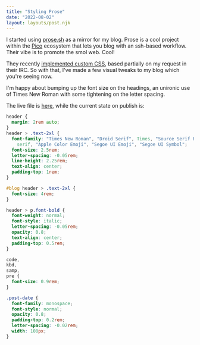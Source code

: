 ```yaml
---
title: "Styling Prose"
date: "2022-08-02"
layout: layouts/post.njk
---
```


I started using [prose.sh](https://prose.sh/) as a mirror for my blog. Prose is
a cool project within the [Pico](pico.sh) ecosystem that lets you blog with an
ssh-based workflow. Their vibe is to promote the smol web. Cool!

They recently [implemented custom CSS](https://todo.sr.ht/~erock/pico.sh/35),
based partially on my request in their IRC. So with that, I've made a few visual
tweaks to my blog which you're seeing now.

I'm happy about bumping up the font size on the headings, an unironic use of
Times New Roman with some tightening on the letter spacing.

The live file is [here](https://ben.prose.sh/_styles.css), while the current
state on publish is:

```css
header {
  margin: 2rem auto;
}
header > .text-2xl {
  font-family: "Times New Roman", "Droid Serif", Times, "Source Serif Pro",
    serif, "Apple Color Emoji", "Segoe UI Emoji", "Segoe UI Symbol";
  font-size: 2.5rem;
  letter-spacing: -0.05rem;
  line-height: 2.25rem;
  text-align: center;
  padding-top: 1rem;
}

#blog header > .text-2xl {
  font-size: 4rem;
}

header > p.font-bold {
  font-weight: normal;
  font-style: italic;
  letter-spacing: -0.05rem;
  opacity: 0.8;
  text-align: center;
  padding-top: 0.5rem;
}

code,
kbd,
samp,
pre {
  font-size: 0.9rem;
}

.post-date {
  font-family: monospace;
  font-style: normal;
  opacity: 0.8;
  padding-top: 0.2rem;
  letter-spacing: -0.02rem;
  width: 108px;
}
```

